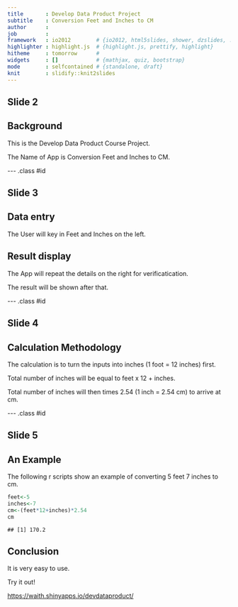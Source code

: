 ```yaml
---
title       : Develop Data Product Project
subtitle    : Conversion Feet and Inches to CM
author      : 
job         : 
framework   : io2012        # {io2012, html5slides, shower, dzslides, ...}
highlighter : highlight.js  # {highlight.js, prettify, highlight}
hitheme     : tomorrow      # 
widgets     : []            # {mathjax, quiz, bootstrap}
mode        : selfcontained # {standalone, draft}
knit        : slidify::knit2slides
---
```


## Slide 2

Background
----------

This is the Develop Data Product Course Project.

The Name of App is Conversion Feet and Inches to CM.

--- .class #id 

## Slide 3

Data entry
----------
The User will key in Feet and Inches on the left.

Result display
-------------
The App will repeat the details on the right for verificatication.

The result will be shown after that.

--- .class #id 


## Slide 4

Calculation Methodology
-----------------------

The calculation is to turn the inputs into inches (1 foot = 12 inches) first.  

Total number of inches will be equal to feet x 12 + inches.

Total number of inches will then times 2.54 (1 inch = 2.54 cm) to arrive at cm.


--- .class #id 

## Slide 5

An Example
----------

The following r scripts show an example of converting 5 feet 7 inches to cm.


```r
feet<-5
inches<-7
cm<-(feet*12+inches)*2.54
cm
```

```
## [1] 170.2
```


Conclusion
----------

It is very easy to use. 

Try it out!

https://waith.shinyapps.io/devdataproduct/

